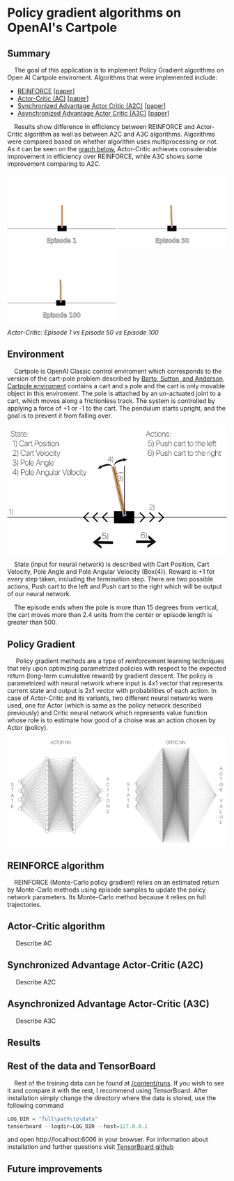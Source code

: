 # Policy gradient algorithms on OpenAI's Cartpole

## Summary
&nbsp;&nbsp;&nbsp;&nbsp;The goal of this application is to implement Policy Gradient algorithms on Open AI Cartpole enviroment. Algorithms that were implemented include: 
  * [REINFORCE](https://github.com/leonjovanovic/deep-reinforcement-learning-pg-cartpole/tree/main/reinforce) \[[paper](https://link.springer.com/article/10.1007/BF00992696)\]
  * [Actor-Critic (AC)](https://github.com/leonjovanovic/deep-reinforcement-learning-pg-cartpole/tree/main/actor-critic%20(AC)) \[[paper](https://ieeexplore.ieee.org/abstract/document/6313077)\]
  * [Synchronized Advantage Actor Critic (A2C)](https://github.com/leonjovanovic/deep-reinforcement-learning-pg-cartpole/tree/main/A2C) \[[paper](https://github.com/openai/baselines/blob/master/baselines/a2c/a2c.py)\]
  * [Asynchronized Advantage Actor Critic (A3C)](https://github.com/leonjovanovic/deep-reinforcement-learning-pg-cartpole/tree/main/A3C) \[[paper](https://arxiv.org/pdf/1602.01783.pdf)\]

&nbsp;&nbsp;&nbsp;&nbsp;Results show difference in efficiency between REINFORCE and Actor-Critic algorithm as well as between A2C and A3C algorithms. Algorithms were compared based on whether algorithm uses multiprocessing or not. As it can be seen on the [graph below](https://github.com/leonjovanovic/deep-reinforcement-learning-pg-cartpole/blob/main/README.md#results), Actor-Critic achieves considerable improvement in efficiency over REINFORCE, while A3C shows some improvement comparing to A2C.
  
![Cartpole Gif001](images/ac_001.gif) 
![Cartpole Gif050](images/ac_050.gif)
![Cartpole Gif100](images/ac_100.gif)

*Actor-Critic: Episode 1 vs Episode 50 vs Episode 100*

## Environment
&nbsp;&nbsp;&nbsp;&nbsp;Cartpole is OpenAI Classic control enviroment which corresponds to the version of the cart-pole problem described by [Barto, Sutton, and Anderson](https://ieeexplore.ieee.org/abstract/document/6313077). [Cartpole enviroment](https://gym.openai.com/envs/CartPole-v1/) contains a cart and a pole and the cart is only movable object in this enviroment. The pole is attached by an un-actuated joint to a cart, which moves along a frictionless track. The system is controlled by applying a force of +1 or -1 to the cart. The pendulum starts upright, and the goal is to prevent it from falling over. 

![Cartpole Enviroment](images/cartpole_env.png)

&nbsp;&nbsp;&nbsp;&nbsp;State (input for neural network) is described with Cart Position, Cart Velocity, Pole Angle and Pole Angular Velocity (Box(4)). Reward is +1 for every step taken, including the termination step. There are two possible actions, Push cart to the left and Push cart to the right which will be output of our neural network.

&nbsp;&nbsp;&nbsp;&nbsp;The episode ends when the pole is more than 15 degrees from vertical, the cart moves more than 2.4 units from the center or episode length is greater than 500.

## Policy Gradient
&nbsp;&nbsp;&nbsp;&nbsp; Policy gradient methods are a type of reinforcement learning techniques that rely upon optimizing parametrized policies with respect to the expected return (long-term cumulative reward) by gradient descent. The policy is parametrized with neural network where input is 4x1 vector that represents current state and output is 2x1 vector with probabilities of each action. In case of Actor-Critic and its variants, two different neural networks were used, one for Actor (which is same as the policy network described previously) and Critic neural network which represents value function whose role is to estimate how good of a choise was an action chosen by Actor (policy). 

![Actor-Critic NN structure](images/nns.png)

## REINFORCE algorithm
&nbsp;&nbsp;&nbsp;&nbsp;REINFORCE (Monte-Carlo policy gradient) relies on an estimated return by Monte-Carlo methods using episode samples to update the policy network parameters. Its Monte-Carlo method because it relies on full trajectories. 

## Actor-Critic algorithm
&nbsp;&nbsp;&nbsp;&nbsp; Describe AC

## Synchronized Advantage Actor-Critic (A2C)
&nbsp;&nbsp;&nbsp;&nbsp; Describe A2C

## Asynchronized Advantage Actor-Critic (A3C)
&nbsp;&nbsp;&nbsp;&nbsp; Describe A3C

## Results

    
## Rest of the data and TensorBoard
&nbsp;&nbsp;&nbsp;&nbsp;Rest of the training data can be found at [/content/runs](https://github.com/leonjovanovic/deep-reinforcement-learning-atari-pong/tree/main/content/runs). If you wish to see it and compare it with the rest, I recommend using TensorBoard. After installation simply change the directory where the data is stored, use the following command
  
```python
LOG_DIR = "full\path\to\data"
tensorboard --logdir=LOG_DIR --host=127.0.0.1
```
and open http://localhost:6006 in your browser.
For information about installation and further questions visit [TensorBoard github](https://github.com/tensorflow/tensorboard/blob/master/README.md)

## Future improvements
  


